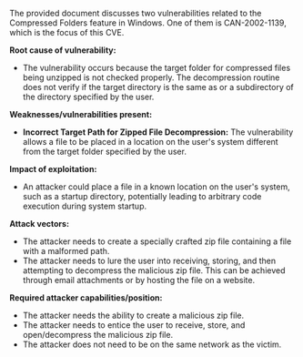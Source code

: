 The provided document discusses two vulnerabilities related to the Compressed Folders feature in Windows. One of them is CAN-2002-1139, which is the focus of this CVE.

**Root cause of vulnerability:**
- The vulnerability occurs because the target folder for compressed files being unzipped is not checked properly. The decompression routine does not verify if the target directory is the same as or a subdirectory of the directory specified by the user.

**Weaknesses/vulnerabilities present:**
- **Incorrect Target Path for Zipped File Decompression:** The vulnerability allows a file to be placed in a location on the user's system different from the target folder specified by the user.

**Impact of exploitation:**
- An attacker could place a file in a known location on the user's system, such as a startup directory, potentially leading to arbitrary code execution during system startup.

**Attack vectors:**
- The attacker needs to create a specially crafted zip file containing a file with a malformed path.
- The attacker needs to lure the user into receiving, storing, and then attempting to decompress the malicious zip file. This can be achieved through email attachments or by hosting the file on a website.

**Required attacker capabilities/position:**
- The attacker needs the ability to create a malicious zip file.
- The attacker needs to entice the user to receive, store, and open/decompress the malicious zip file.
- The attacker does not need to be on the same network as the victim.